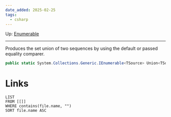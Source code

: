 ```yaml
---
date_added: 2025-02-25
tags:
  - csharp
---
```

Up: [Enumerable](Enumerable.md)
___

Produces the set union of two sequences by using the default or passed equality comparer.
```cs
public static System.Collections.Generic.IEnumerable<TSource> Union<TSource>(this System.Collections.Generic.IEnumerable<TSource> first, System.Collections.Generic.IEnumerable<TSource> second);
```
# Links
```dataview
LIST
FROM [[]]
WHERE contains(file.name, "")
SORT file.name ASC
```
